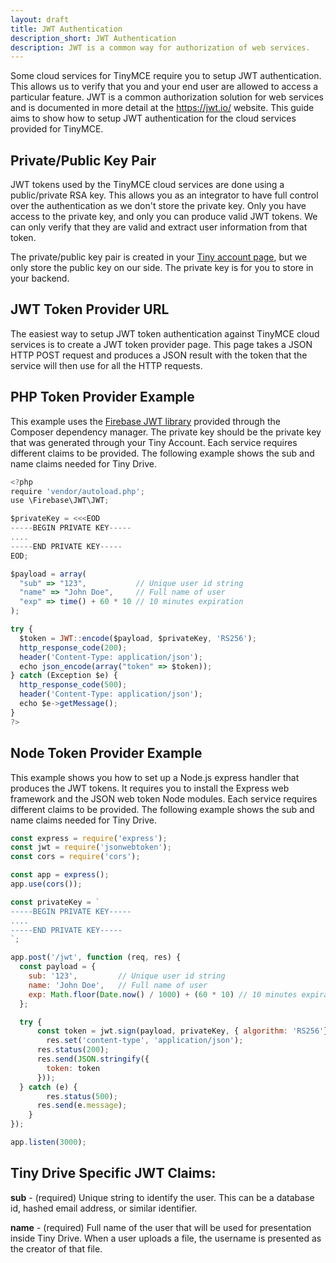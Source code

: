 ```yaml
---
layout: draft
title: JWT Authentication
description_short: JWT Authentication
description: JWT is a common way for authorization of web services.
---
```


Some cloud services for TinyMCE require you to setup JWT authentication. This allows us to verify that you and your end user are allowed to access a particular feature. JWT is a common authorization solution for web services and is documented in more detail at the https://jwt.io/ website. This guide aims to show how to setup JWT authentication for the cloud services provided for TinyMCE.


## Private/Public Key Pair

JWT tokens used by the TinyMCE cloud services are done using a public/private RSA key. This allows you as an integrator to have full control over the authentication as we don't store the private key. Only you have access to the private key, and only you can produce valid JWT tokens. We can only verify that they are valid and extract user information from that token.

The private/public key pair is created in your [Tiny account page](https://apps.tiny.cloud/my-account/jwt-key-manager/), but we only store the public key on our side. The private key is for you to store in your backend.


## JWT Token Provider URL

The easiest way to setup JWT token authentication against TinyMCE cloud services is to create a JWT token provider page. This page takes a JSON HTTP POST request and produces a JSON result with the token that the service will then use for all the HTTP requests.

## PHP Token Provider Example

This example uses the [Firebase JWT library](https://github.com/firebase/php-jwt) provided through the Composer dependency manager. The private key should be the private key that was generated through your Tiny Account. Each service requires different claims to be provided. The following example shows the sub and name claims needed for Tiny Drive.

```js
<?php
require 'vendor/autoload.php';
use \Firebase\JWT\JWT;

$privateKey = <<<EOD
-----BEGIN PRIVATE KEY-----
....
-----END PRIVATE KEY-----
EOD;

$payload = array(
  "sub" => "123",           // Unique user id string
  "name" => "John Doe",     // Full name of user
  "exp" => time() + 60 * 10 // 10 minutes expiration
);

try {
  $token = JWT::encode($payload, $privateKey, 'RS256');
  http_response_code(200);
  header('Content-Type: application/json');
  echo json_encode(array("token" => $token));
} catch (Exception $e) {
  http_response_code(500);
  header('Content-Type: application/json');
  echo $e->getMessage();
}
?>
```

## Node Token Provider Example

This example shows you how to set up a Node.js express handler that produces the JWT tokens. It requires you to install the Express web framework and the JSON web token Node modules. Each service requires different claims to be provided. The following example shows the sub and name claims needed for Tiny Drive.

```js
const express = require('express');
const jwt = require('jsonwebtoken');
const cors = require('cors');

const app = express();
app.use(cors());

const privateKey = `
-----BEGIN PRIVATE KEY-----
....
-----END PRIVATE KEY-----
`;

app.post('/jwt', function (req, res) {
  const payload = {
    sub: '123',         // Unique user id string
    name: 'John Doe',   // Full name of user
    exp: Math.floor(Date.now() / 1000) + (60 * 10) // 10 minutes expiration
  };

  try {
	  const token = jwt.sign(payload, privateKey, { algorithm: 'RS256'});
		res.set('content-type', 'application/json');
	  res.status(200);
	  res.send(JSON.stringify({
	    token: token
	  }));
  } catch (e) {
		res.status(500);
	  res.send(e.message);
	}
});

app.listen(3000);
```

## Tiny Drive Specific JWT Claims:

**sub** - (required) Unique string to identify the user. This can be a database id, hashed email address, or similar identifier.

**name** - (required) Full name of the user that will be used for presentation inside Tiny Drive. When a user uploads a file, the username is presented as the creator of that file.


